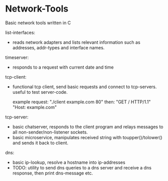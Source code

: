 # Network-Tools
Basic network tools written in C

list-interfaces: 
- reads network adapters and lists relevant information such as addresses, addr-types and interface names.
	
timeserver: 
- responds to a request with current date and time
	

tcp-client: 
- functional tcp client, send basic requests and connect to tcp-servers. useful to test server-code. 

	example request: "./client example.com 80" then:
	"GET / HTTP/1.1"
	"Host: example.com"
	
tcp-server: 
- basic chatserver, responds to the client program and relays messages to all non-sender/non-listener sockets.
- basic microservice, manipulates received string with toupper()/tolower() and sends it back to client.

dns:
- basic ip-lookup, resolve a hostname into ip-addresses
- TODO: utility to send dns queries to a dns server and receive a dns response, then print dns-message etc.
